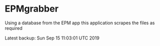 # EPMgrabber
Using a database from the EPM app this application scrapes the files as required


Latest backup: Sun Sep 15 11:03:01 UTC 2019
